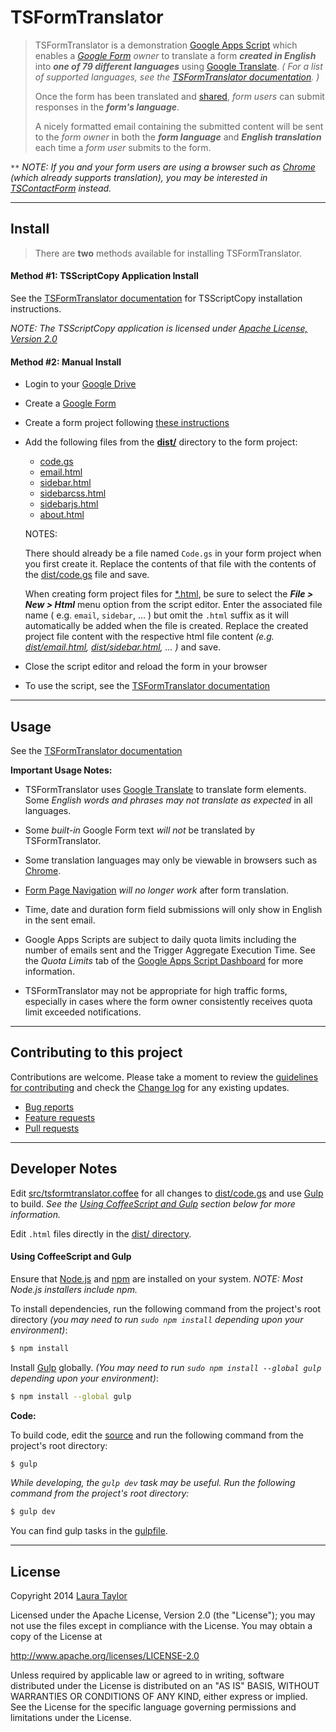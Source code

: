 #  TSFormTranslator

> TSFormTranslator is a demonstration [Google Apps Script](https://www.google.com/script/start/) which enables a *[Google Form](https://support.google.com/docs/topic/6063584) owner* to translate a form ***created in English*** into ***one of 79 different languages*** using [Google Translate](https://translate.google.com/). *( For a list of supported languages, see the [TSFormTranslator documentation](http://techstreams.github.io/TSFormTranslator#langs). )*
>
> Once the form has been translated and [shared](https://support.google.com/docs/answer/2839588), *form users* can submit responses in the ***form's language***.
>
> A nicely formatted email containing the submitted content will be sent to the *form owner* in both the ***form language*** and ***English translation*** each time a *form user* submits to the form.


`**` *NOTE:  If you and your form users are using a browser such as [Chrome](https://www.google.com/intl/en-US/chrome/browser/) (which already supports translation), you may be interested in [TSContactForm](http://techstreams.github.io/TSContactForm)</a> instead.*


---

## Install

> There are **two** methods available for installing TSFormTranslator.  


#### Method #1:  TSScriptCopy Application Install

See the [TSFormTranslator documentation](http://techstreams.github.io/TSFormTranslator) for TSScriptCopy installation instructions.

*NOTE: The TSScriptCopy application is licensed under [Apache License, Version 2.0](http://www.apache.org/licenses/LICENSE-2.0)*  



#### Method #2:  Manual Install

* Login to your [Google Drive](http://drive.google.com)

* Create a [Google Form](https://support.google.com/docs/topic/6063584)

* Create a form project following [these instructions](https://developers.google.com/apps-script/managing_projects#creatingSpreadsheet)

* Add the following files from the **[dist/](./dist)** directory to the form project:

  * [code.gs](dist/code.gs)
  * [email.html](dist/email.html)
  * [sidebar.html](dist/sidebar.html)
  * [sidebarcss.html](dist/sidebarcss.html)
  * [sidebarjs.html](dist/sidebarjs.html)
  * [about.html](dist/about.html)

  NOTES:

  There should already be a file named `Code.gs` in your form project when you first create it.  Replace the contents of that file with the contents of the [dist/code.gs](dist/code.gs) file and save.

  When creating form project files for [*.html](dist), be sure to select the ***File > New > Html*** menu option from the script editor.  Enter the associated file name ( e.g. `email`, `sidebar`, ... ) but omit the `.html` suffix as it will automatically be added when the file is created.  Replace the created project file content with the respective html file content *(e.g. [dist/email.html](dist/email.html), [dist/sidebar.html](dist/sidebar.html), ... )* and save.

* Close the script editor and reload the form in your browser

* To use the script, see the [TSFormTranslator documentation](http://techstreams.github.io/TSFormTranslator)  


---


## Usage

See the [TSFormTranslator documentation](http://techstreams.github.io/TSFormTranslator)

**Important Usage Notes:**

* TSFormTranslator uses [Google Translate](https://translate.google.com/) to translate form elements.   Some *English words and phrases may not translate as expected* in all languages.  
* Some *built-in* Google Form text *will not* be translated by TSFormTranslator.

* Some translation languages may only be viewable in browsers such as [Chrome](https://www.google.com/intl/en-US/chrome/browser/).

* [Form Page Navigation](https://support.google.com/docs/answer/141062) *will no longer work* after form translation.

* Time, date and duration form field submissions will only show in English in the sent email.

* Google Apps Scripts are subject to daily quota limits including the number of emails sent and the Trigger Aggregate Execution Time.   See the *Quota Limits* tab of the [Google Apps Script Dashboard](https://docs.google.com/macros/dashboard) for more information.

* TSFormTranslator may not be appropriate for high traffic forms, especially in cases where the form owner consistently receives quota limit exceeded notifications. 


---


## Contributing to this project

Contributions are welcome. Please take a moment to review the [guidelines for contributing](CONTRIBUTING.md) and check the [Change log](CHANGELOG.md) for any existing updates.

* [Bug reports](CONTRIBUTING.md#bug-reports)
* [Feature requests](CONTRIBUTING.md#feature-requests)
* [Pull requests](CONTRIBUTING.md#pull-requests)  


---


## Developer Notes

Edit [src/tsformtranslator.coffee](src/tsformtranslator.coffee) for all changes to [dist/code.gs](dist/code.gs) and use [Gulp](http://gulpjs.com/) to build.  *See the [Using CoffeeScript and Gulp](#using-coffeescript-and-gulp) section below for more information.*

Edit `.html` files directly in the [dist/ directory](./dist).


#### Using CoffeeScript and Gulp

Ensure that [Node.js](http://nodejs.org/) and [npm](https://github.com/npm/npm) are installed on your system.  *NOTE: Most Node.js installers include npm.*

To install dependencies, run the following command from the project's root directory *(you may need to run `sudo npm install` depending upon your environment)*:

```sh
$ npm install
```

Install [Gulp](http://gulpjs.com/) globally. *(You may need to run `sudo npm install --global gulp` depending upon your environment)*:

```sh
$ npm install --global gulp
```

**Code:**


To build code, edit the [source](src/tsformtranslator.coffee) and run the following command from the project's root directory:

```sh
$ gulp
```

*While developing, the `gulp dev` task may be useful.  Run the following command from the project's root directory:*

```sh
$ gulp dev
```

You can find gulp tasks in the [gulpfile](gulpfile.coffee).  


---


## License

Copyright 2014 [Laura Taylor](https://github.com/techstreams)

Licensed under the Apache License, Version 2.0 (the "License");
you may not use the files except in compliance with the License.
You may obtain a copy of the License at

http://www.apache.org/licenses/LICENSE-2.0

Unless required by applicable law or agreed to in writing, software
distributed under the License is distributed on an "AS IS" BASIS,
WITHOUT WARRANTIES OR CONDITIONS OF ANY KIND, either express or implied.
See the License for the specific language governing permissions and
limitations under the License.
